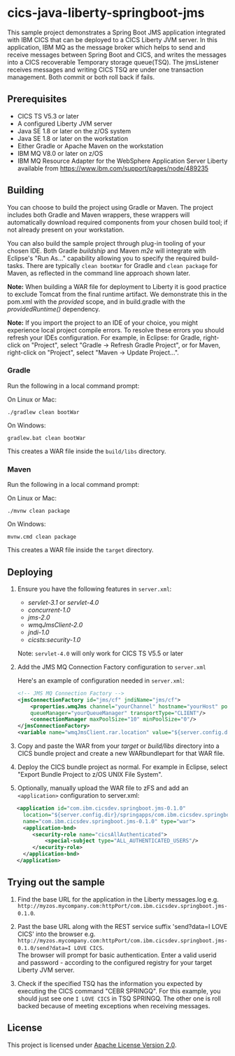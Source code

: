 # cics-java-liberty-springboot-jms

This sample project demonstrates a Spring Boot JMS application integrated with IBM CICS that can be deployed to a CICS Liberty JVM server. In this application, IBM MQ as the message broker which helps to send and receive messages between Spring Boot and CICS, and writes the messages into a CICS recoverable Temporary storage queue(TSQ). The jmsListener receives messages and writing CICS TSQ are under one transaction management. Both commit or both roll back if fails.

## Prerequisites

  - CICS TS V5.3 or later
  - A configured Liberty JVM server 
  - Java SE 1.8 or later on the z/OS system
  - Java SE 1.8 or later on the workstation
  - Either Gradle or Apache Maven on the workstation
  - IBM MQ V8.0 or later on z/OS
  - IBM MQ Resource Adapter for the WebSphere Application Server Liberty available from https://www.ibm.com/support/pages/node/489235

## Building 

You can choose to build the project using Gradle or Maven. The project includes both Gradle and Maven wrappers, these wrappers will automatically download required components from your chosen build tool; if not already present on your workstation.

You can also build the sample project through plug-in tooling of your chosen IDE. Both Gradle *buildship* and Maven *m2e* will integrate with Eclipse's "Run As..." capability allowing you to specify the required build-tasks. There are typically `clean bootWar` for Gradle and `clean package` for Maven, as reflected in the command line approach shown later.

**Note:** When building a WAR file for deployment to Liberty it is good practice to exclude Tomcat from the final runtime artifact. We demonstrate this in the pom.xml with the *provided* scope, and in build.gradle with the *providedRuntime()* dependency.

**Note:** If you import the project to an IDE of your choice, you might experience local project compile errors. To resolve these errors you should refresh your IDEs configuration. For example, in Eclipse: for Gradle, right-click on "Project", select "Gradle -> Refresh Gradle Project", or for Maven, right-click on "Project", select "Maven -> Update Project...".


### Gradle

Run the following in a local command prompt:

On Linux or Mac:

```shell
./gradlew clean bootWar
```
On Windows:

```shell
gradlew.bat clean bootWar
```

This creates a WAR file inside the `build/libs` directory.

### Maven


Run the following in a local command prompt:

On Linux or Mac:

```shell
./mvnw clean package
```

On Windows:

```shell
mvnw.cmd clean package
```

This creates a WAR file inside the `target` directory.


## Deploying

1. Ensure you have the following features in `server.xml`: 

    - *servlet-3.1* or *servlet-4.0*
    - *concurrent-1.0*
    - *jms-2.0* 
    - *wmqJmsClient-2.0* 
    - *jndi-1.0*
    - *cicsts:security-1.0* 
   
   Note: `servlet-4.0` will only work for CICS TS V5.5 or later
   
2. Add the JMS MQ Connection Factory configuration to `server.xml`
  
   Here's an example of configuration needed in `server.xml`: 

    ``` XML
    <!-- JMS MQ Connection Factory -->
    <jmsConnectionFactory id="jms/cf" jndiName="jms/cf">
        <properties.wmqJms channel="yourChannel" hostname="yourHost" port="yourPort" 
        queueManager="yourQueueManager" transportType="CLIENT"/>
        <connectionManager maxPoolSize="10" minPoolSize="0"/>
    </jmsConnectionFactory>
    <variable name="wmqJmsClient.rar.location" value="${server.config.dir}/wmq.jmsra-9.0.4.0.rar"/>

    ```

3. Copy and paste the WAR from your *target* or *build/libs* directory into a CICS bundle project and create a new WARbundlepart for that WAR file. 

4. Deploy the CICS bundle project as normal. For example in Eclipse, select "Export Bundle Project to z/OS UNIX File System".

5. Optionally, manually upload the WAR file to zFS and add an `<application>` configuration to server.xml:

``` XML
   <application id="com.ibm.cicsdev.springboot.jms-0.1.0"  
     location="${server.config.dir}/springapps/com.ibm.cicsdev.springboot.jms-0.1.0.war"  
     name="com.ibm.cicsdev.springboot.jms-0.1.0" type="war">
     <application-bnd>
        <security-role name="cicsAllAuthenticated">
            <special-subject type="ALL_AUTHENTICATED_USERS"/>
        </security-role>
     </application-bnd>  
   </application>
```

## Trying out the sample

1. Find the base URL for the application in the Liberty messages.log e.g.  `http://myzos.mycompany.com:httpPort/com.ibm.cicsdev.springboot.jms-0.1.0`.

2. Past the base URL along with the REST service suffix 'send?data=I LOVE CICS' into the browser  e.g.  `http://myzos.mycompany.com:httpPort/com.ibm.cicsdev.springboot.jms-0.1.0/send?data=I LOVE CICS`.  
The browser will prompt for basic authentication. Enter a valid userid and password - according to the configured registry for your target Liberty JVM server.

3. Check if the specified TSQ has the information you expected by executing the CICS command "CEBR SPRINGQ". For this example, you should just see one `I LOVE CICS` in TSQ SPRINGQ. The other one is roll backed because of meeting exceptions when receiving messages.

    
## License
This project is licensed under [Apache License Version 2.0](LICENSE). 
     

     